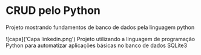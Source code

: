 # CRUD pelo Python
 Projeto mostrando fundamentos de banco de dados pela linguagem python

![capa]('Capa linkedin.png')
Projeto utilizando a linguagem de programação Python para automatizar aplicações básicas no banco de dados SQLite3